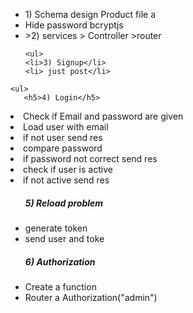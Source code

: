 
<ul>
    <li>1) Schema design Product file a  </li>
    <li>Hide password  bcryptjs </li>
    <li>>2) services > Controller >router  </li>
   

    <ul>
    <li>3) Signup</li>
    <li> just post</li>

   </ul>
  
    
    
    
    <ul> 
       <h5>4) Login</h5>  
<li> Check if Email and password are given</li>
<li> Load user with email</li>
<li> if not user send res</li>
<li> compare password</li>
<li> if password not correct send res</li>
<li> check if user is active</li>
<li> if not active send res</li>
<ul>
    <h5>5) Reload problem</h5>
<li> generate token</li>
<li> send user and toke</li>
</ul>

</ul>


<ul> 
  <h5>6) Authorization</h5>  
<li> Create a function </li>
<li> Router a Authorization("admin") </li>
</ul>

